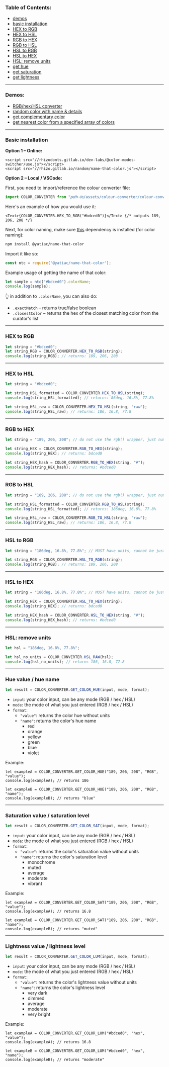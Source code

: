 ### Table of Contents:
- [demos](#demos)
- [basic installation](#basic-installation)
- [HEX to RGB](#hex-to-rgb)
- [HEX to HSL](#hex-to-hsl)
- [RGB to HEX](#rgb-to-hex)
- [RGB to HSL](#rgb-to-hsl)
- [HSL to RGB](#hsl-to-rgb)
- [HSL to HEX](#hsl-to-hex)
- [HSL: remove units](#hsl-remove-units)
- [get hue](#hue-value-hue-name)
- [get saturation](#saturation-value-saturation-level)
- [get lightness](#lightness-value-lightness-level)

---

### Demos:
- [RGB/hex/HSL converter](https://ht-color-switcher.glitch.me)
- [random color with name & details](https://jsfiddle.net/rhizodonts/91sewgk7/show)
- [get complementary color](https://jsfiddle.net/rhizodonts/gur6o4zp/show)
- [get nearest color from a specified array of colors](https://jsfiddle.net/rhizodonts/os8v23gm/show)

---

### Basic installation
**Option 1 – Online:**
```
<script src="//rhizodonts.gitlab.io/dev-labs/@color-modes-switcher/use.js"></script>
<script src="//rhizo.gitlab.io/random/name-that-color.js"></script>
```

**Option 2 – Local / VSCode:**

First, you need to import/reference the colour converter file:
```javascript
import COLOR_CONVERTER from "𝑝𝑎𝑡ℎ-𝑡𝑜/assets/colour-converter/colour-converter";
```

Here's an example of how you would use it:
```
<Text>{COLOR_CONVERTER.HEX_TO_RGB("#bdced0")}</Text> {/* outputs 189, 206, 208 */}
```

Next, for color naming, make sure [this](https://www.npmjs.com/package/@yatiac/name-that-color) dependency is installed (for color naming):
```zsh
npm install @yatiac/name-that-color
```

Import it like so:
```javascript
const ntc = require('@yatiac/name-that-color');
```

Example usage of getting the name of that color:
```javascript
let sample = ntc("#bdced0").colorName;
console.log(sample);
```
:point_up_2: in addition to `.colorName`, you can also do:
- `.exactMatch` – returns true/false boolean
- `.closestColor` – returns the hex of the closest matching color from the curator's list
---

### HEX to RGB

```javascript
let string = "#bdced0";
let string_RGB = COLOR_CONVERTER.HEX_TO_RGB(string);
console.log(string_RGB); // returns: 189, 206, 208
```

---

### HEX to HSL
 ```javascript
let string = "#bdced0";

let string_HSL_formatted = COLOR_CONVERTER.HEX_TO_HSL(string);
console.log(string_HSL_formatted); // returns: 86deg, 16.8%, 77.8%

let string_HSL_raw = COLOR_CONVERTER.HEX_TO_HSL(string, "raw");
console.log(string_HSL_raw); // returns: 186, 16.8, 77.8
```

---

### RGB to HEX
 ```javascript
let string = "189, 206, 208"; // do not use the rgb() wrapper, just numbers is fine

let string_HEX = COLOR_CONVERTER.RGB_TO_HEX(string);
console.log(string_HEX); // returns: bdced0

let string_HEX_hash = COLOR_CONVERTER.RGB_TO_HEX(string, "#");
console.log(string_HEX_hash); // returns: #bdced0
```

---

### RGB to HSL
 ```javascript
let string = "189, 206, 208"; // do not use the rgb() wrapper, just numbers is fine

let string_HSL_formatted = COLOR_CONVERTER.RGB_TO_HSL(string);
console.log(string_HSL_formatted); // returns: 186deg, 16.8%, 77.8%

let string_HSL_raw = COLOR_CONVERTER.RGB_TO_HSL(string, "raw");
console.log(string_HSL_raw); // returns: 186, 16.8, 77.8
```

---

### HSL to RGB
 ```javascript
let string = "186deg, 16.8%, 77.8%"; // MUST have units, cannot be just numbers

let string_RGB = COLOR_CONVERTER.HSL_TO_RGB(string);
console.log(string_RGB); // returns: 189, 206, 208
```

---

### HSL to HEX
 ```javascript
let string = "186deg, 16.8%, 77.8%"; // MUST have units, cannot be just numbers

let string_HEX = COLOR_CONVERTER.HSL_TO_HEX(string);
console.log(string_HEX); // returns: bdced0

let string_HEX_hash = COLOR_CONVERTER.HSL_TO_HEX(string, "#");
console.log(string_HEX_hash); // returns: #bdced0
```

---

### HSL: remove units
```javascript
let hsl = "186deg, 16.8%, 77.8%";

let hsl_no_units = COLOR_CONVERTER.HSL_RAW(hsl);
console.log(hsl_no_units); // returns 186, 16.8, 77.8
```

---

### Hue value / hue name
```javascript
let result = COLOR_CONVERTER.GET_COLOR_HUE(input, mode, format);
```
- `input`: your color input, can be any mode (RGB / hex / HSL)
- `mode`: the mode of what you just entered (RGB / hex / HSL)
- `format`:
    - `"value"`: returns the color hue without units
    - `"name"`: returns the color's hue name
        - red
        - orange
        - yellow
        - green
        - blue
        - violet

Example:
```javascript:
let exampleA = COLOR_CONVERTER.GET_COLOR_HUE("189, 206, 208", "RGB", "value");
console.log(exampleA); // returns 186

let exampleB = COLOR_CONVERTER.GET_COLOR_HUE("189, 206, 208", "RGB", "name");
console.log(exampleB); // returns "blue"
```

---

### Saturation value / saturation level
```javascript
let result = COLOR_CONVERTER.GET_COLOR_SAT(input, mode, format);
```
- `input`: your color input, can be any mode (RGB / hex / HSL)
- `mode`: the mode of what you just entered (RGB / hex / HSL)
- `format`:
    - `"value"`: returns the color's saturation value without units
    - `"name"`: returns the color's saturation level
        - monochrome
        - muted
        - average
        - moderate
        - vibrant

Example:
```javascript:
let exampleA = COLOR_CONVERTER.GET_COLOR_SAT("189, 206, 208", "RGB", "value");
console.log(exampleA); // returns 16.8

let exampleB = COLOR_CONVERTER.GET_COLOR_SAT("189, 206, 208", "RGB", "name");
console.log(exampleB); // returns "muted"
```

---

### Lightness value / lightness level
```javascript
let result = COLOR_CONVERTER.GET_COLOR_LUM(input, mode, format);
```
- `input`: your color input, can be any mode (RGB / hex / HSL)
- `mode`: the mode of what you just entered (RGB / hex / HSL)
- `format`:
    - `"value"`: returns the color's lightness value without units
    - `"name"`: returns the color's lightness level
        - very dark
        - dimmed
        - average
        - moderate
        - very bright

Example:
```javascript:
let exampleA = COLOR_CONVERTER.GET_COLOR_LUM("#bdced0", "hex", "value");
console.log(exampleA); // returns 16.8

let exampleB = COLOR_CONVERTER.GET_COLOR_LUM("#bdced0", "hex", "name");
console.log(exampleB); // returns "moderate"
```